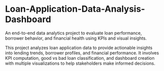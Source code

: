 # Loan-Application-Data-Analysis-Dashboard
An end-to-end data analytics project to evaluate loan performance, borrower behavior, and financial health using KPIs and visual insights.

This project analyzes loan application data to provide actionable insights into lending trends, borrower profiles, and financial performance. It involves KPI computation, good vs bad loan classification, and dashboard creation with multiple visualizations to help stakeholders make informed decisions.
